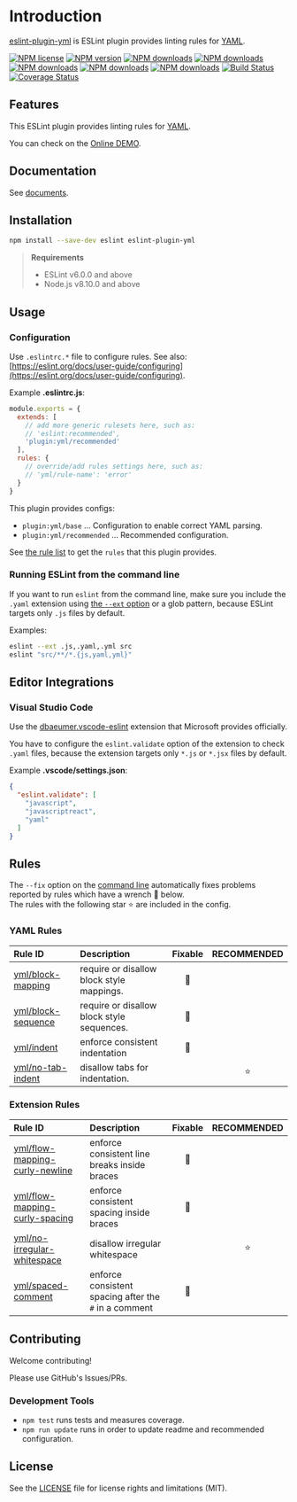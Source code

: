 # Introduction

[eslint-plugin-yml](https://www.npmjs.com/package/eslint-plugin-yml) is ESLint plugin provides linting rules for [YAML].

[![NPM license](https://img.shields.io/npm/l/eslint-plugin-yml.svg)](https://www.npmjs.com/package/eslint-plugin-yml)
[![NPM version](https://img.shields.io/npm/v/eslint-plugin-yml.svg)](https://www.npmjs.com/package/eslint-plugin-yml)
[![NPM downloads](https://img.shields.io/badge/dynamic/json.svg?label=downloads&colorB=green&suffix=/day&query=$.downloads&uri=https://api.npmjs.org//downloads/point/last-day/eslint-plugin-yml&maxAge=3600)](http://www.npmtrends.com/eslint-plugin-yml)
[![NPM downloads](https://img.shields.io/npm/dw/eslint-plugin-yml.svg)](http://www.npmtrends.com/eslint-plugin-yml)
[![NPM downloads](https://img.shields.io/npm/dm/eslint-plugin-yml.svg)](http://www.npmtrends.com/eslint-plugin-yml)
[![NPM downloads](https://img.shields.io/npm/dy/eslint-plugin-yml.svg)](http://www.npmtrends.com/eslint-plugin-yml)
[![NPM downloads](https://img.shields.io/npm/dt/eslint-plugin-yml.svg)](http://www.npmtrends.com/eslint-plugin-yml)
[![Build Status](https://github.com/ota-meshi/eslint-plugin-yml/workflows/CI/badge.svg?branch=master)](https://github.com/ota-meshi/eslint-plugin-yml/actions?query=workflow%3ACI)
[![Coverage Status](https://coveralls.io/repos/github/ota-meshi/eslint-plugin-yml/badge.svg?branch=master)](https://coveralls.io/github/ota-meshi/eslint-plugin-yml?branch=master)

## Features

This ESLint plugin provides linting rules for [YAML].

You can check on the [Online DEMO](https://ota-meshi.github.io/eslint-plugin-yml/playground/).

<!--DOCS_IGNORE_START-->

## Documentation

See [documents](https://ota-meshi.github.io/eslint-plugin-yml/).

## Installation

```bash
npm install --save-dev eslint eslint-plugin-yml
```

> **Requirements**
> 
> - ESLint v6.0.0 and above
> - Node.js v8.10.0 and above

<!--DOCS_IGNORE_END-->

## Usage

<!--USAGE_SECTION_START-->
<!--USAGE_GUIDE_START-->

### Configuration

Use `.eslintrc.*` file to configure rules. See also: [https://eslint.org/docs/user-guide/configuring](https://eslint.org/docs/user-guide/configuring).

Example **.eslintrc.js**:

```js
module.exports = {
  extends: [
    // add more generic rulesets here, such as:
    // 'eslint:recommended',
    'plugin:yml/recommended'
  ],
  rules: {
    // override/add rules settings here, such as:
    // 'yml/rule-name': 'error'
  }
}
```

This plugin provides configs:

- `plugin:yml/base` ... Configuration to enable correct YAML parsing.
- `plugin:yml/recommended` ... Recommended configuration.

See [the rule list](https://ota-meshi.github.io/eslint-plugin-yml/rules/) to get the `rules` that this plugin provides.

### Running ESLint from the command line

If you want to run `eslint` from the command line, make sure you include the `.yaml` extension using [the `--ext` option](https://eslint.org/docs/user-guide/configuring#specifying-file-extensions-to-lint) or a glob pattern, because ESLint targets only `.js` files by default.

Examples:

```bash
eslint --ext .js,.yaml,.yml src
eslint "src/**/*.{js,yaml,yml}"
```

## Editor Integrations

### Visual Studio Code

Use the [dbaeumer.vscode-eslint](https://marketplace.visualstudio.com/items?itemName=dbaeumer.vscode-eslint) extension that Microsoft provides officially.

You have to configure the `eslint.validate` option of the extension to check `.yaml` files, because the extension targets only `*.js` or `*.jsx` files by default.

Example **.vscode/settings.json**:

```json
{
  "eslint.validate": [
    "javascript",
    "javascriptreact",
    "yaml"
  ]
}
```

<!--USAGE_GUIDE_END-->
<!--USAGE_SECTION_END-->

## Rules

<!--RULES_SECTION_START-->

The `--fix` option on the [command line](https://eslint.org/docs/user-guide/command-line-interface#fixing-problems) automatically fixes problems reported by rules which have a wrench :wrench: below.  
The rules with the following star :star: are included in the config.

<!--RULES_TABLE_START-->

### YAML Rules

| Rule ID | Description | Fixable | RECOMMENDED |
|:--------|:------------|:-------:|:-----------:|
| [yml/block-mapping](https://ota-meshi.github.io/eslint-plugin-yml/rules/block-mapping.html) | require or disallow block style mappings. | :wrench: |  |
| [yml/block-sequence](https://ota-meshi.github.io/eslint-plugin-yml/rules/block-sequence.html) | require or disallow block style sequences. | :wrench: |  |
| [yml/indent](https://ota-meshi.github.io/eslint-plugin-yml/rules/indent.html) | enforce consistent indentation | :wrench: |  |
| [yml/no-tab-indent](https://ota-meshi.github.io/eslint-plugin-yml/rules/no-tab-indent.html) | disallow tabs for indentation. |  | :star: |

### Extension Rules

| Rule ID | Description | Fixable | RECOMMENDED |
|:--------|:------------|:-------:|:-----------:|
| [yml/flow-mapping-curly-newline](https://ota-meshi.github.io/eslint-plugin-yml/rules/flow-mapping-curly-newline.html) | enforce consistent line breaks inside braces | :wrench: |  |
| [yml/flow-mapping-curly-spacing](https://ota-meshi.github.io/eslint-plugin-yml/rules/flow-mapping-curly-spacing.html) | enforce consistent spacing inside braces | :wrench: |  |
| [yml/no-irregular-whitespace](https://ota-meshi.github.io/eslint-plugin-yml/rules/no-irregular-whitespace.html) | disallow irregular whitespace |  | :star: |
| [yml/spaced-comment](https://ota-meshi.github.io/eslint-plugin-yml/rules/spaced-comment.html) | enforce consistent spacing after the `#` in a comment | :wrench: |  |

<!--RULES_TABLE_END-->
<!--RULES_SECTION_END-->

<!--DOCS_IGNORE_START-->

## Contributing

Welcome contributing!

Please use GitHub's Issues/PRs.

### Development Tools

- `npm test` runs tests and measures coverage.  
- `npm run update` runs in order to update readme and recommended configuration.  

<!--DOCS_IGNORE_END-->

## License

See the [LICENSE](LICENSE) file for license rights and limitations (MIT).

[YAML]: https://yaml.org/

